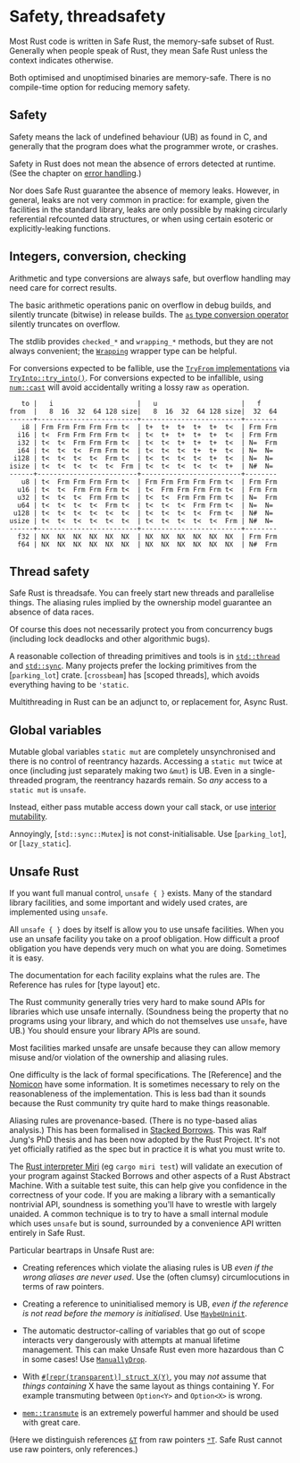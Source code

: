 Safety, threadsafety
====================

[comment]: # ( Copyright 2021 Ian Jackson and contributors  )
[comment]: # ( SPDX-License-Identifier: MIT                 )
[comment]: # ( There is NO WARRANTY.                        )

Most Rust code is written in Safe Rust,
the memory-safe subset of Rust.
Generally when people speak of Rust,
they mean Safe Rust unless the context indicates otherwise.

Both optimised and unoptimised binaries are memory-safe.
There is no compile-time option for reducing memory safety.

Safety
------

Safety means the lack of undefined behaviour (UB) as found in C,
and generally that the program does what the programmer wrote,
or crashes.

Safety in Rust does not mean the absence of errors detected at runtime.
(See the chapter on [error handling](errors.html).)

Nor does Safe Rust guarantee the absence of memory leaks.
However, in general, leaks are not very common in practice:
for example, given the facilities in the standard library,
leaks are only possible by making
circularly referential refcounted data structures,
or when using certain esoteric or explicitly-leaking functions.

Integers, conversion, checking
------------------------------

Arithmetic and type conversions are always safe,
but overflow handling may need care for correct results.

The basic arithmetic operations
panic on overflow in debug builds,
and silently truncate (bitwise) in release builds.
The [`as` type conversion operator](https://doc.rust-lang.org/reference/expressions/operator-expr.html#type-cast-expressions)
silently truncates on overflow.

The stdlib provides `checked_*` and `wrapping_*` methods,
but they are not always convenient;
the [`Wrapping`](https://doc.rust-lang.org/std/num/struct.Wrapping.html) wrapper type can be helpful.

For conversions expected to be fallible,
use the [`TryFrom` implementations](https://doc.rust-lang.org/std/convert/trait.TryFrom.html#implementors) via [`TryInto::try_into()`](https://doc.rust-lang.org/std/convert/trait.TryInto.html).
For conversions expected to be infallible,
using [`num::cast`](https://docs.rs/num/latest/num/cast/index.html)
will avoid accidentally writing a lossy raw `as` operation.

```
   to |   i                     |   u                     |   f
from  |   8  16  32  64 128 size|   8  16  32  64 128 size|  32  64
------+-------------------------+-------------------------+--------
   i8 | Frm Frm Frm Frm Frm t<  | t+  t+  t+  t+  t+  t<  | Frm Frm
  i16 | t<  Frm Frm Frm Frm t<  | t<  t+  t+  t+  t+  t<  | Frm Frm
  i32 | t<  t<  Frm Frm Frm t<  | t<  t<  t+  t+  t+  t<  | N=  Frm
  i64 | t<  t<  t<  Frm Frm t<  | t<  t<  t<  t+  t+  t<  | N=  N=
 i128 | t<  t<  t<  t<  Frm t<  | t<  t<  t<  t<  t+  t<  | N=  N=
isize | t<  t<  t<  t<  t<  Frm | t<  t<  t<  t<  t<  t+  | N#  N=
------+-------------------------+-------------------------+--------
   u8 | t<  Frm Frm Frm Frm t<  | Frm Frm Frm Frm Frm t<  | Frm Frm
  u16 | t<  t<  Frm Frm Frm t<  | t<  Frm Frm Frm Frm t<  | Frm Frm
  u32 | t<  t<  t<  Frm Frm t<  | t<  t<  Frm Frm Frm t<  | N=  Frm
  u64 | t<  t<  t<  t<  Frm t<  | t<  t<  t<  Frm Frm t<  | N=  N=
 u128 | t<  t<  t<  t<  t<  t<  | t<  t<  t<  t<  Frm t<  | N#  N=
usize | t<  t<  t<  t<  t<  t<  | t<  t<  t<  t<  t<  Frm | N#  N=
------+-------------------------+-------------------------+--------
  f32 | NX  NX  NX  NX  NX  NX  | NX  NX  NX  NX  NX  NX  | Frm Frm
  f64 | NX  NX  NX  NX  NX  NX  | NX  NX  NX  NX  NX  NX  | N#  Frm
```

Thread safety
-------------

Safe Rust is threadsafe.
You can freely start new threads and parallelise things.
The aliasing rules implied by the ownership model
guarantee an absence of data races.

Of course this does not necessarily protect you from concurrency bugs
(including lock deadlocks and other algorithmic bugs).

A reasonable collection of threading primitives and tools
is in
[`std::thread`](https://doc.rust-lang.org/std/thread/index.html) and
[`std::sync`](https://doc.rust-lang.org/std/sync/index.html#higher-level-synchronization-objects).
Many projects prefer the locking primitives from the [`parking_lot`] crate.
[`crossbeam`] has [scoped threads],
which avoids everything having to be `'static`.

Multithreading in Rust can be an adjunct to,
or replacement for,
Async Rust.

Global variables
----------------

Mutable global variables `static mut` are completely unsynchronised
and there is no control of reentrancy hazards.
Accessing a `static mut` twice at once
(including just separately making two `&mut`)
is UB.
Even in a single-threaded program,
the reentrancy hazards remain.
So *any* access to a `static mut` is `unsafe`.

Instead, either pass mutable access down your call stack,
or use [interior mutability](ownership.md#interior-mutability-and-runtime-lifetime-management).

Annoyingly, [`std::sync::Mutex`] is not const-initialisable.
Use [`parking_lot`], or [`lazy_static`].

Unsafe Rust
-----------

If you want full manual control, `unsafe { }` exists.
Many of the standard library facilities,
and some important and widely used crates,
are implemented using `unsafe`.

All `unsafe { }` does by itself is allow you to use unsafe facilities.
When you use an unsafe facility you take on a proof obligation.
How difficult a proof obligation you have depends very much on
what you are doing.
Sometimes it is easy.

The documentation for each facility explains what the rules are.
The Reference has rules for [type layout] etc.

The Rust community generally tries very hard to make sound APIs
for libraries which use unsafe internally.
(Soundness being the property that no programs using your library,
and which do not themselves use `unsafe`, have UB.)
You should ensure your library APIs are sound.

Most facilities marked unsafe are unsafe because they can allow
memory misuse and/or violation of the ownership and aliasing rules.

One difficulty is the lack of formal specifications.
The [Reference] and the
[Nomicon](https://doc.rust-lang.org/nomicon/index.html)
have some information.
It is sometimes necessary to rely on
the reasonableness of the implementation.
This is less bad than it sounds because
the Rust community try quite hard to make things reasonable.

Aliasing rules are provenance-based.
(There is no type-based alias analysis.)
This has been formalised in
[Stacked Borrows](https://github.com/rust-lang/unsafe-code-guidelines/blob/master/wip/stacked-borrows.md).
This was Ralf Jung's PhD thesis and has been
now adopted by the Rust Project.
It's not yet officially ratified as the spec but
in practice it is what you must write to.

The [Rust interpreter Miri](https://github.com/rust-lang/miri) (eg `cargo miri test`)
will validate an execution of your program
against Stacked Borrows and other aspects of a Rust Abstract Machine.
With a suitable test suite,
this can help give you confidence in the correctness of your code.
If you are making a library with a semantically nontrivial API,
soundness is something you'll have to wrestle with largely unaided.
A common technique is to try to have
a small internal module which uses `unsafe` but is sound,
surrounded by a convenience API written entirely in Safe Rust.

Particular beartraps in Unsafe Rust are:

 * Creating references which violate the aliasing rules is UB
   *even if the wrong aliases are never used*.
   Use the (often clumsy) circumlocutions in terms of raw pointers.

 * Creating a reference to uninitialised memory is UB,
   *even if the reference is not read before the memory is initialised*.
   Use [`MaybeUninit`](https://doc.rust-lang.org/std/mem/union.MaybeUninit.html).

 * The automatic destructor-calling of variables that go out of scope
   interacts very dangerously with attempts at manual lifetime management.
   This can make Unsafe Rust even more hazardous than C in some cases!
   Use [`ManuallyDrop`](https://doc.rust-lang.org/std/mem/struct.ManuallyDrop.html).

 * With [`#[repr(transparent)] struct X(Y)`](https://doc.rust-lang.org/reference/type-layout.html#the-transparent-representation),
   you may *not* assume that *things containing* X
   have the same layout as things containing Y.
   For example transmuting between `Option<Y>` and `Option<X>` is wrong.

 * [`mem::transmute`](https://doc.rust-lang.org/nightly/std/mem/fn.transmute.html)
   is an extremely powerful hammer
   and should be used with great care.

(Here we distinguish references [`&T`](https://doc.rust-lang.org/std/primitive.reference.html) from raw pointers [`*T`](https://doc.rust-lang.org/std/primitive.pointer.html).
Safe Rust cannot use raw pointers, only references.)
